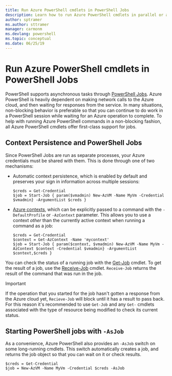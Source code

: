 ```yaml
---
title: Run Azure PowerShell cmdlets in PowerShell Jobs
description: Learn how to run Azure PowerShell cmdlets in parallel or as background tasks, using -AzJob and Start-Job.
author: sptramer
ms.author: sttramer
manager: carmonm
ms.devlang: powershell
ms.topic: conceptual
ms.date: 06/25/19
---
```


# Run Azure PowerShell cmdlets in PowerShell Jobs

PowerShell supports asynchronous tasks through [PowerShell Jobs](/powershell/module/microsoft.powershell.core/about/about_jobs).
Azure PowerShell is heavily dependent on making network calls to the Azure cloud, and then waiting for responses from the service.
In many situations, non-blocking behavior is preferable so that you can continue to do work in a PowerShell session while waiting
for an Azure operation to complete. To help with running Azure PowerShell commands in a non-blocking fashion, all Azure PowerShell
cmdlets offer first-class support for jobs.

## Context Persistence and PowerShell Jobs

Since PowerShell Jobs are run as separate processes, your Azure credentials must be shared with them. This is done through one of two mechanisms:

* Automatic context persistence, which is enabled by default and preserves your sign in information across multiple sessions:

  ```azurepowershell-interactive
  $creds = Get-Credential
  $job = Start-Job { param($vmadmin) New-AzVM -Name MyVm -Credential $vmadmin} -ArgumentList $creds }
  ```

* [Azure contexts](context-persistence.md), which can be explicitly passed to a command with the `-DefaultProfile` or `-AzContext` parameter. This
  allows you to use a context _other_ than the currently active context when running a command as a job:

  ```azurepowershell-interactive
  $creds = Get-Credential
  $context = Get-AzContext -Name 'mycontext'
  $job = Start-Job { param($context, $vmadmin) New-AzVM -Name MyVm -AzContext $context -Credential $vmadmin} -ArgumentList $context,$creds }
  ```

You can check the status of a running job with the [Get-Job](/powershell/module/microsoft.powershell.core/get-job) cmdlet. To
get the result of a job, use the [Receive-Job](/powershell/module/microsoft.powershell.core/receive-job) cmdlet. `Receive-Job`
returns the result of the command that was run in the job.

> [!IMPORTANT]
> If the operation that you started for the job hasn't gotten a response from the Azure cloud yet, `Recieve-Job` will block
> until it has a result to pass back. For this reason it's recommended to use `Get-Job` and any `Get-` cmdlets associated with
> the type of resource being modified to check its current status.

## Starting PowerShell jobs with `-AsJob`

As a convenience, Azure PowerShell also provides an `-AsJob` switch on some long-running cmdlets. This switch automatically
creates a job, and returns the job object so that you can wait on it or check results.

```azurepowershell-interactive
$creds = Get-Credential
$job = New-AzVM -Name MyVm -Credential $creds -AsJob
```
